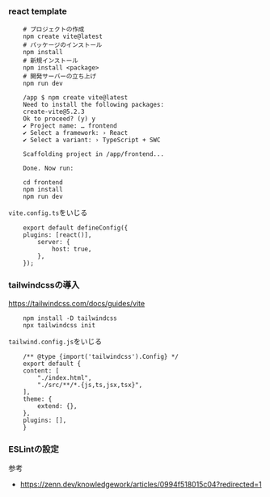 ### react template

```
    # プロジェクトの作成
    npm create vite@latest
    # パッケージのインストール
    npm install
    # 新規インストール
    npm install <package>
    # 開発サーバーの立ち上げ
    npm run dev
```

```
    /app $ npm create vite@latest
    Need to install the following packages:
    create-vite@5.2.3
    Ok to proceed? (y) y
    ✔ Project name: … frontend
    ✔ Select a framework: › React
    ✔ Select a variant: › TypeScript + SWC

    Scaffolding project in /app/frontend...

    Done. Now run:

    cd frontend
    npm install
    npm run dev
```

`vite.config.ts`をいじる

```
    export default defineConfig({
    plugins: [react()],
        server: {
            host: true,
        },
    });

```

### tailwindcssの導入

https://tailwindcss.com/docs/guides/vite

```
    npm install -D tailwindcss
    npx tailwindcss init
```

`tailwind.config.js`をいじる

```
    /** @type {import('tailwindcss').Config} */
    export default {
    content: [
        "./index.html",
        "./src/**/*.{js,ts,jsx,tsx}",
    ],
    theme: {
        extend: {},
    },
    plugins: [],
    }
```

### ESLintの設定

参考

-   https://zenn.dev/knowledgework/articles/0994f518015c04?redirected=1
